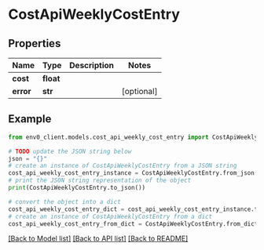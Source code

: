 # CostApiWeeklyCostEntry


## Properties

Name | Type | Description | Notes
------------ | ------------- | ------------- | -------------
**cost** | **float** |  | 
**error** | **str** |  | [optional] 

## Example

```python
from env0_client.models.cost_api_weekly_cost_entry import CostApiWeeklyCostEntry

# TODO update the JSON string below
json = "{}"
# create an instance of CostApiWeeklyCostEntry from a JSON string
cost_api_weekly_cost_entry_instance = CostApiWeeklyCostEntry.from_json(json)
# print the JSON string representation of the object
print(CostApiWeeklyCostEntry.to_json())

# convert the object into a dict
cost_api_weekly_cost_entry_dict = cost_api_weekly_cost_entry_instance.to_dict()
# create an instance of CostApiWeeklyCostEntry from a dict
cost_api_weekly_cost_entry_from_dict = CostApiWeeklyCostEntry.from_dict(cost_api_weekly_cost_entry_dict)
```
[[Back to Model list]](../README.md#documentation-for-models) [[Back to API list]](../README.md#documentation-for-api-endpoints) [[Back to README]](../README.md)



